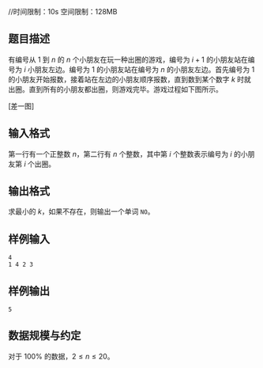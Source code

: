//时间限制：10s 空间限制：128MB

## 题目描述
有编号从 $1$ 到 $n$ 的 $n$ 个小朋友在玩一种出圈的游戏，编号为 $i+1$ 的小朋友站在编号为 $i$ 小朋友左边。编号为 $1$ 的小朋友站在编号为 $n$ 的小朋友左边。首先编号为 $1$ 的小朋友开始报数，接着站在左边的小朋友顺序报数，直到数到某个数字 $k$ 时就出圈。直到所有的小朋友都出圈，则游戏完毕。游戏过程如下图所示。

[差一图]

## 输入格式
第一行有一个正整数 $n$，第二行有 $n$ 个整数，其中第 $i$ 个整数表示编号为 $i$ 的小朋友第 $i$ 个出圈。

## 输出格式
求最小的 $k$，如果不存在，则输出一个单词 ```NO```。

## 样例输入
```
4
1 4 2 3
```

## 样例输出
```
5
```

## 数据规模与约定
对于 $100\%$ 的数据，$2 \leq n \leq 20$。